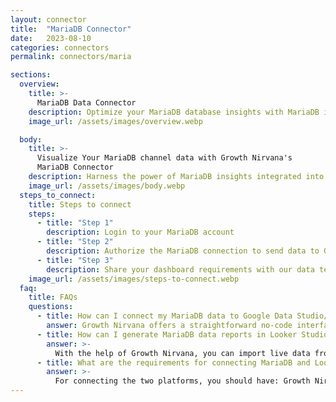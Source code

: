 ```yaml
---
layout: connector
title:  "MariaDB Connector"
date:   2023-08-10
categories: connectors
permalink: connectors/maria

sections:
  overview:
    title: >-
      MariaDB Data Connector
    description: Optimize your MariaDB database insights with MariaDB integration. Seamlessly merge MariaDB database data with Looker Studio's analytical capabilities, unlocking insights that drive database performance, optimization strategies, and operational excellence.
    image_url: /assets/images/overview.webp

  body:
    title: >-
      Visualize Your MariaDB channel data with Growth Nirvana's
      MariaDB Connector
    description: Harness the power of MariaDB insights integrated into Looker Studio for strategic database management decisions.
    image_url: /assets/images/body.webp
  steps_to_connect:
    title: Steps to connect
    steps:
      - title: "Step 1"
        description: Login to your MariaDB account
      - title: "Step 2"
        description: Authorize the MariaDB connection to send data to Growth Nirvana
      - title: "Step 3"
        description: Share your dashboard requirements with our data team. We will build the report for you.
    image_url: /assets/images/steps-to-connect.webp
  faq:
    title: FAQs
    questions:
      - title: How can I connect my MariaDB data to Google Data Studio/Looker Studio?
        answer: Growth Nirvana offers a straightforward no-code interface to connect to MariaDB data sources.
      - title: How can I generate MariaDB data reports in Looker Studio?
        answer: >-
          With the help of Growth Nirvana, you can import live data from MariaDB into Looker Studio. These data can be viewed in charts, tables, and dashboards to generate branded reports that can be shared instantly.
      - title: What are the requirements for connecting MariaDB and Looker Studio?
        answer: >-
          For connecting the two platforms, you should have: Growth Nirvana Account and MariaDB Ads Account
---
```

